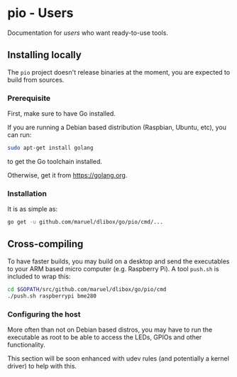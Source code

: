 # pio - Users

Documentation for _users_ who want ready-to-use tools.


## Installing locally

The `pio` project doesn't release binaries at the moment, you are expected to
build from sources.


### Prerequisite

First, make sure to have Go installed.

If you are running a Debian based distribution (Raspbian, Ubuntu, etc), you can
run:

```bash
sudo apt-get install golang
```

to get the Go toolchain installed.

Otherwise, get it from https://golang.org.


### Installation

It is as simple as:

```bash
go get -u github.com/maruel/dlibox/go/pio/cmd/...
```

## Cross-compiling

To have faster builds, you may build on a desktop and send the executables to
your ARM based micro computer (e.g.  Raspberry Pi). A tool `push.sh` is
included to wrap this:

```bash
cd $GOPATH/src/github.com/maruel/dlibox/go/pio/cmd
./push.sh raspberrypi bme280
```

### Configuring the host

More often than not on Debian based distros, you may have to run the executable
as root to be able to access the LEDs, GPIOs and other functionality.

This section will be soon enhanced with udev rules (and potentially a kernel
driver) to help with this.
